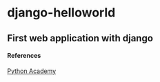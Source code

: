 # django-helloworld
## First web application with django

#### References
[Python Academy](https://pythonacademy.com.br/blog/desenvolvimento-web-com-python-e-django-introducao)
